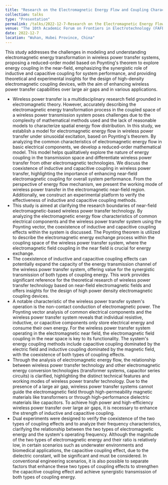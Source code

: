 ```yaml
---
title: "Research on the Electromagnetic Energy Flow and Coupling Characteristics of Wireless Power Transfer Systems Based on Poynting's Theorem"
collection: talks
type: "Presentation"
permalink: /talks/2022-12-7-Research on the Electromagnetic Energy Flow and Coupling Characteristics of Wireless Power Transfer Systems Based on Poynting's Theorem
venue: "The 10th Academic Forum on Frontiers in Electrotechnology (FAFEE 2022)"
date: 2022-12-7
location: "Wuhan, Hubei Province, China"
---
```


This study addresses the challenges in modeling and understanding electromagnetic energy transformation in wireless power transfer systems, proposing a reduced-order model based on Poynting's theorem to explore energy coupling in the near-field, emphasizing the synergistic role of inductive and capacitive coupling for system performance, and providing theoretical and experimental insights for the design of high-density electromagnetic coupling devices, with the aim of enhancing wireless power transfer capabilities over large air gaps and in various applications.



- Wireless power transfer is a multidisciplinary research field grounded in electromagnetic theory. However, accurately describing the electromagnetic energy transformation process in the coupled space of a wireless power transmission system poses challenges due to the complexity of mathematical methods used and the lack of reasonable models to characterize spatial energy flow distribution. In this study, we establish a model for electromagnetic energy flow in wireless power transfer under sinusoidal excitation, based on Poynting's theorem. By analyzing the common characteristics of electromagnetic energy flow in basic electrical components, we develop a reduced-order mathematical model. This model helps qualitatively explore the nature of energy coupling in the transmission space and differentiate wireless power transfer from other electromagnetic technologies. We discuss the coexistence of inductive and capacitive coupling in wireless power transfer, highlighting the importance of enhancing near-field electromagnetic coupling for overall system performance. From the perspective of energy flow mechanism, we present the working mode of wireless power transfer in the electromagnetic near-field region. Additionally, we construct an experimental platform to verify the effectiveness of inductive and capacitive coupling methods.
- This study is aimed at clarifying the research boundaries of near-field electromagnetic-based wireless power transfer technology. By analyzing the electromagnetic energy flow characteristics of common electrical components and the wireless power transfer system using the Poynting vector, the coexistence of inductive and capacitive coupling effects within the system is discussed. The Poynting theorem is utilized to describe the electromagnetic energy exchange process within the coupling space of the wireless power transfer system, where the electromagnetic field coupling in the near field is crucial for energy exchange.
- The coexistence of inductive and capacitive coupling effects can potentially expand the capacity of the energy transmission channel of the wireless power transfer system, offering value for the synergistic transmission of both types of coupling energy. This work provides significant reference for the theoretical research of wireless power transfer technology based on near-field electromagnetic fields and offers insights for the design of high power density electromagnetic coupling devices.
- A notable characteristic of the wireless power transfer system's operation is the non-contact conduction of electromagnetic power. The Poynting vector analysis of common electrical components and the wireless power transfer system reveals that individual resistive, inductive, or capacitive components only store electrical energy and consume their own energy. For the wireless power transfer system operating in the electromagnetic near field, the electromagnetic field coupling in the near space is key to its functionality. The system's energy coupling methods include capacitive coupling dominated by the electric field and inductive coupling dominated by the magnetic field, with the coexistence of both types of coupling effects.
- Through the analysis of electromagnetic energy flow, the relationship between wireless power transfer technology and other electromagnetic energy conversion technologies (transformer systems, capacitor series circuits) is clarified, highlighting the distinct technical features and working modes of wireless power transfer technology. Due to the presence of a large air gap, wireless power transfer systems cannot guide the electromagnetic field through high-permeability magnetic materials like transformers or through high-performance dielectric materials like capacitors. To achieve high power and high-efficiency wireless power transfer over large air gaps, it is necessary to enhance the strength of inductive and capacitive coupling.
- Dual experiments were designed to verify the coexistence of the two types of coupling effects and to analyze their frequency characteristics, clarifying the relationship between the two types of electromagnetic energy and the system's operating frequency. Although the magnitude of the two types of electromagnetic energy and their ratio is relatively low, in certain scenarios such as underwater environments and biomedical applications, the capacitive coupling effect, due to the dielectric constant, will be significant and must be considered. In conventional engineering scenarios, it is also possible to separate factors that enhance these two types of coupling effects to strengthen the capacitive coupling effect and achieve synergistic transmission of both types of coupling energy.
